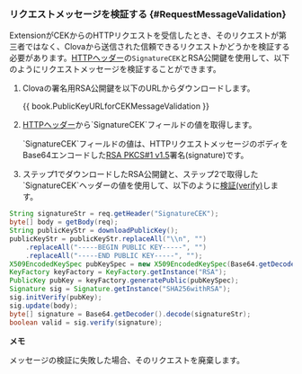 ### リクエストメッセージを検証する {#RequestMessageValidation}

ExtensionがCEKからのHTTPリクエストを受信したとき、そのリクエストが第三者ではなく、Clovaから送信された信頼できるリクエストかどうかを検証する必要があります。[HTTPヘッダー](#HTTPHeader)の`SignatureCEK`とRSA公開鍵を使用して、以下のようにリクエストメッセージを検証することができます。

<ol>
  <li><p>Clovaの署名用RSA公開鍵を以下のURLからダウンロードします。</p>
<p>{{ book.PublicKeyURLforCEKMessageValidation }}</p></li>
  <li><p><a href="/CEK/References/CEK_API.html#HTTPHeader">HTTPヘッダー</a>から`SignatureCEK`フィールドの値を取得します。</p><p>`SignatureCEK`フィールドの値は、HTTPリクエストメッセージのボディをBase64エンコードした<a href="https://tools.ietf.org/html/rfc3447" target="_blank">RSA PKCS#1 v1.5</a>署名(signature)です。</p></li>
  <li>ステップ1でダウンロードしたRSA公開鍵と、ステップ2で取得した`SignatureCEK`ヘッダーの値を使用して、以下のように<a href="https://tools.ietf.org/html/rfc3447#section-5.2" target="_blank">検証(verify)</a>します。</li>
</ol>

```java
String signatureStr = req.getHeader("SignatureCEK");
byte[] body = getBody(req);
String publicKeyStr = downloadPublicKey();
publicKeyStr = publicKeyStr.replaceAll("\\n", "")
    .replaceAll("-----BEGIN PUBLIC KEY-----", "")
    .replaceAll("-----END PUBLIC KEY-----", "");
X509EncodedKeySpec pubKeySpec = new X509EncodedKeySpec(Base64.getDecoder().decode(publicKeyStr));
KeyFactory keyFactory = KeyFactory.getInstance("RSA");
PublicKey pubKey = keyFactory.generatePublic(pubKeySpec);
Signature sig = Signature.getInstance("SHA256withRSA");
sig.initVerify(pubKey);
sig.update(body);
byte[] signature = Base64.getDecoder().decode(signatureStr);
boolean valid = sig.verify(signature);
```

<div class="note">
  <p><strong>メモ</strong></p>
  <p>メッセージの検証に失敗した場合、そのリクエストを廃棄します。</p>
</div>

